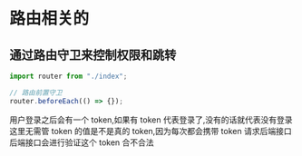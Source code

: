 # 路由相关的

## 通过路由守卫来控制权限和跳转

```ts
import router from "./index";

// 路由前置守卫
router.beforeEach(() => {});
```

用户登录之后会有一个 token,如果有 token 代表登录了,没有的话就代表没有登录
这里无需管 token 的值是不是真的 token,因为每次都会携带 token 请求后端接口
后端接口会进行验证这个 token 合不合法
